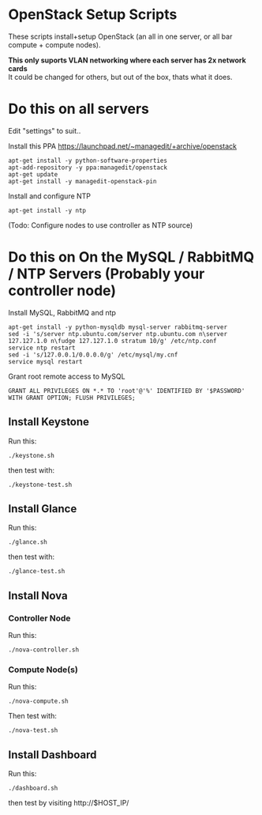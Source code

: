 # OpenStack Setup Scripts

These scripts install+setup OpenStack (an all in one server, or all bar compute + compute nodes).

**This only suports VLAN networking where each server has 2x network cards**  
It could be changed for others, but out of the box, thats what it does.

# Do this on all servers

Edit "settings" to suit..

Install this PPA https://launchpad.net/~managedit/+archive/openstack

    apt-get install -y python-software-properties  
    apt-add-repository -y ppa:managedit/openstack  
    apt-get update  
    apt-get install -y managedit-openstack-pin  

Install and configure NTP

    apt-get install -y ntp

(Todo: Configure nodes to use controller as NTP source)

# Do this on On the MySQL / RabbitMQ / NTP Servers (Probably your controller node)

Install MySQL, RabbitMQ and ntp

    apt-get install -y python-mysqldb mysql-server rabbitmq-server  
    sed -i 's/server ntp.ubuntu.com/server ntp.ubuntu.com n\server 127.127.1.0 n\fudge 127.127.1.0 stratum 10/g' /etc/ntp.conf  
    service ntp restart  
    sed -i 's/127.0.0.1/0.0.0.0/g' /etc/mysql/my.cnf  
    service mysql restart  

Grant root remote access to MySQL

    GRANT ALL PRIVILEGES ON *.* TO 'root'@'%' IDENTIFIED BY '$PASSWORD' WITH GRANT OPTION; FLUSH PRIVILEGES;

## Install Keystone

Run this:

    ./keystone.sh

then test with:

    ./keystone-test.sh

## Install Glance

Run this:

    ./glance.sh

then test with:

    ./glance-test.sh

## Install Nova

### Controller Node

Run this:

    ./nova-controller.sh

### Compute Node(s)

Run this:

    ./nova-compute.sh

Then test with:

    ./nova-test.sh

## Install Dashboard

Run this:

    ./dashboard.sh

then test by visiting http://$HOST_IP/